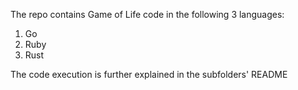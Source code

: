 The repo contains Game of Life code in the following 3 languages:
  1. Go
  2. Ruby
  3. Rust

The code execution is further explained in the subfolders' README
